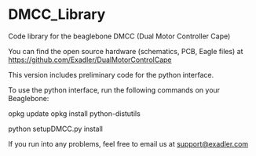 DMCC_Library
============

Code library for the beaglebone DMCC (Dual Motor Controller Cape)

You can find the open source hardware (schematics, PCB, Eagle files) at
https://github.com/Exadler/DualMotorControlCape

This version includes preliminary code for the python interface.

To use the python interface, run the following commands on your Beaglebone:

opkg update
opkg install python-distutils

python setupDMCC.py install

If you run into any problems, feel free to email us at support@exadler.com




